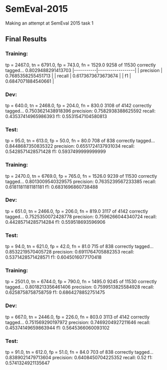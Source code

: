 # SemEval-2015
Making an attempt at SemEval 2015 task 1 

## Final Results ##

### Training: ###
tp = 2467.0, tn = 6791.0, fp = 743.0, fn = 1529.0
9258 of 11530 correctly tagged... 0.8029488291413703
|-----------|------------------|
| precision | 0.7685358255451713 |
| recall | 0.6173673673673674 |
| f1 | 0.6847071884540661 |
### Dev: ###
tp = 640.0, tn = 2468.0, fp = 204.0, fn = 830.0
3108 of 4142 correctly tagged... 0.7503621438918396
precision: 0.7582938388625592
recall: 0.43537414965986393
f1: 0.5531547104580813
### Test: ###
tp = 95.0, tn = 613.0, fp = 50.0, fn = 80.0
708 of 838 correctly tagged... 0.8448687350835322
precision: 0.6551724137931034
recall: 0.5428571428571428
f1: 0.5937499999999999

### Training: ###
tp = 2470.0, tn = 6769.0, fp = 765.0, fn = 1526.0
9239 of 11530 correctly tagged... 0.8013009540329575
precision: 0.7635239567233385
recall: 0.6181181181181181
f1: 0.6831696860738488
### Dev: ###
tp = 651.0, tn = 2466.0, fp = 206.0, fn = 819.0
3117 of 4142 correctly tagged... 0.7525350072428778
precision: 0.7596266044340724
recall: 0.44285714285714284
f1: 0.559518693596906
### Test: ###
tp = 94.0, tn = 621.0, fp = 42.0, fn = 81.0
715 of 838 correctly tagged... 0.8532219570405728
precision: 0.6911764705882353
recall: 0.5371428571428571
f1: 0.6045016077170418

### Training: ###
tp = 2501.0, tn = 6744.0, fp = 790.0, fn = 1495.0
9245 of 11530 correctly tagged... 0.8018213356461406
precision: 0.7599513825584928
recall: 0.6258758758758759
f1: 0.6864278852751475
### Dev: ###
tp = 667.0, tn = 2446.0, fp = 226.0, fn = 803.0
3113 of 4142 correctly tagged... 0.751569290197972
precision: 0.7469204927211646
recall: 0.45374149659863944
f1: 0.5645366060093102
### Test: ###
tp = 91.0, tn = 612.0, fp = 51.0, fn = 84.0
703 of 838 correctly tagged... 0.8389021479713604
precision: 0.6408450704225352
recall: 0.52
f1: 0.5741324921135647
